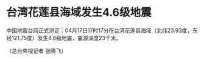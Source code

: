 # 台湾花莲县海域发生4.6级地震

中国地震台网正式测定：04月17日17时17分在台湾花莲县海域（北纬23.93度，东经121.75度）发生4.6级地震，震源深度23千米。

（总台央视记者 张腾飞）

